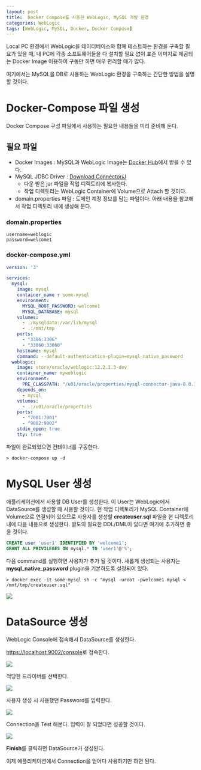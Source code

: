 ```yaml
---
layout: post
title:  Docker Compose를 사용한 WebLogic, MySQL 개발 환경
categories: WebLogic
tags: [WebLogic, MySQL, Docker, Docker Compose] 
---
```


Local PC 환경에서 WebLogic을 데이터베이스와 함께 테스트하는 환경을 구축할 필요가 있을 때, 내 PC에 각종 소프트웨어들을 다 설치할 필요 없이 표준 이미지로 제공되는 Docker Image 이용하여 구동만 하면 매우 편리할 때가 많다. 

여기에서는 MySQL을 DB로 사용하는 WebLogic 환경을 구축하는 간단한 방법을 설명할 것이다.

# Docker-Compose 파일 생성

Docker Compose 구성 파일에서 사용하는 필요한 내용들을 미리 준비해 둔다.

## 필요 파일
 - Docker Images : MySQL과 WebLogic Image는 [Docker Hub](http://dockerhub.com)에서 받을 수 있다.
 - MySQL JDBC Driver : [Download Connector/J](https://dev.mysql.com/downloads/connector/j/) 
     - 다운 받은 jar 파일을 작업 디렉토리에 복사한다. 
     - 작업 디렉토리는 WebLogic Container에 Volume으로 Attach 할 것이다.
- domain.properties 파일 : 도메인 계정 정보를 담는 파일이다. 아래 내용을 참고해서 작업 디렉토리 내에 생성해 둔다.

### domain.properties

```
username=weblogic
password=welcome1
```

### docker-compose.yml

```yml
version: '3'

services:
  mysql:
    image: mysql
    container_name : some-mysql
    environment:
      MYSQL_ROOT_PASSWORD: welcome1
      MYSQL_DATABASE: mysql
    volumes:
      - ./mysqldata:/var/lib/mysql
      - .:/mnt/tmp
    ports:
      - "3306:3306"
      - "33060:33060"
    hostname: mysql
    command: --default-authentication-plugin=mysql_native_password
  weblogic:
    image: store/oracle/weblogic:12.2.1.3-dev
    container_name: myweblogic
    environment:
      PRE_CLASSPATH: "/u01/oracle/properties/mysql-connector-java-8.0.16.jar:${PRE_CLASSPATH}"
    depends_on:
      - mysql
    volumes:
      - .:/u01/oracle/properties
    ports:
      - "7001:7001"
      - "9002:9002"
    stdin_open: true
    tty: true
```
파일이 완료되었으면 컨테이너를 구동한다.

```
> docker-compose up -d
```

# MySQL User 생성
애플리케이션에서 사용할 DB User를 생성한다. 이 User는 WebLogic에서 DataSource를 생성할 때 사용할 것이다.
현 작업 디렉토리가 MySQL Container에 Volume으로 연결되어 있으므로 사용자를 생성할 **createuser.sql** 파일을 현 디렉토리 내에 다음 내용으로 생성한다. 별도의 필요한 DDL/DML이 있다면 여기에 추가하면 좋을 것이다.

```sql
CREATE user 'user1' IDENTIFIED BY 'welcome1';
GRANT ALL PRIVILEGES ON mysql.* TO 'user1'@'%';

```

다음 command를 실행하면 사용자가 추가 될 것이다. 새롭게 생성되는 사용자는 **mysql_native_password** plugin을 기본하도록 설정되어 있다.

```
> docker exec -it some-mysql sh -c "mysql -uroot -pwelcome1 mysql < /mnt/tmp/createuser.sql"
```

![](/assets/images/mysql/01_mysql_user.png)

# DataSource 생성

WebLogic Console에 접속해서 DataSource를 생성한다.

[https://localhost:9002/console](https://localhost:9002/console)로 접속한다.

![](/assets/images/mysql/02_ds1.png)

적당한 드라이버를 선택한다.

![](/assets/images/mysql/02_ds2.png)

사용자 생성 시 사용했던 Password를 입력한다.

![](/assets/images/mysql/02_ds3.png)

Connection을 Test 해본다. 입력이 잘 되었다면 성공할 것이다.

![](/assets/images/mysql/02_ds4.png)

**Finish**를 클릭하면 DataSource가 생성된다.

이제 애플리케이션에서 Connection을 얻어다 사용하기만 하면 된다.


